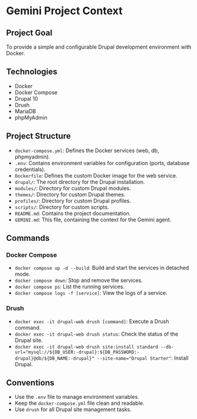 # Gemini Project Context

## Project Goal

To provide a simple and configurable Drupal development environment with Docker.

## Technologies

- Docker
- Docker Compose
- Drupal 10
- Drush
- MariaDB
- phpMyAdmin

## Project Structure

- `docker-compose.yml`: Defines the Docker services (web, db, phpmyadmin).
- `.env`: Contains environment variables for configuration (ports, database credentials).
- `Dockerfile`: Defines the custom Docker image for the web service.
- `drupal/`: The root directory for the Drupal installation.
- `modules/`: Directory for custom Drupal modules.
- `themes/`: Directory for custom Drupal themes.
- `profiles/`: Directory for custom Drupal profiles.
- `scripts/`: Directory for custom scripts.
- `README.md`: Contains the project documentation.
- `GEMINI.md`: This file, containing the context for the Gemini agent.

## Commands

### Docker Compose

- `docker compose up -d --build`: Build and start the services in detached mode.
- `docker compose down`: Stop and remove the services.
- `docker compose ps`: List the running services.
- `docker compose logs -f [service]`: View the logs of a service.

### Drush

- `docker exec -it drupal-web drush [command]`: Execute a Drush command.
- `docker exec -it drupal-web drush status`: Check the status of the Drupal site.
- `docker exec -it drupal-web drush site:install standard --db-url="mysql://${DB_USER:-drupal}:${DB_PASSWORD:-drupal}@db/${DB_NAME:-drupal}" --site-name="Drupal Starter"`: Install Drupal.

## Conventions

- Use the `.env` file to manage environment variables.
- Keep the `docker-compose.yml` file clean and readable.
- Use `drush` for all Drupal site management tasks.